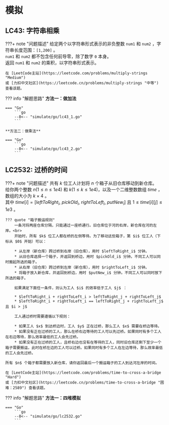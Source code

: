 # 模拟

## LC43: 字符串相乘

???+ note "问题描述"
    给定两个以字符串形式表示的非负整数 `num1` 和 `num2` ，字符串长度范围：`[1,200]` 。<br>
    `num1` 和 `num2` 都不包含任何前导零，除了数字 `0` 本身。<br>
    返回 `num1` 和 `num2` 的乘积，以字符串形式表示。

    在 [LeetCode主站](https://leetcode.com/problems/multiply-strings "Medium")
    或 [力扣中文社区](https://leetcode.cn/problems/multiply-strings "中等") 查看该题。

??? info "解题思路"
    **方法一：做加法**

    === "Go"
        ```go
        --8<-- "simulate/go/lc43_1.go"
        ```

    **方法二：做乘法**

    === "Go"
        ```go
        --8<-- "simulate/go/lc43_2.go"
        ```

## LC2532: 过桥的时间

???+ note "问题描述"
    共有 $k$ 位工人计划将 $n$ 个箱子从旧仓库移动到新仓库。<br>
    给你两个整数 $n(1≤n≤1e4)$ 和 $k(1≤k≤1e4)$，以及一个二维整数数组 $time$ ，数组的大小为 $k \times 4$ 。<br>
    其中 $time[i] = [leftToRight_i,\ pickOld_i,\ rightToLeft_i,\ putNew_i]$ 且 $1≤time[i][j]≤1e3$ 。

    ??? quote "箱子搬运规则"
        一条河将两座仓库分隔，只能通过一座桥通行。旧仓库位于河的右岸，新仓库在河的左岸。<br>
        开始时，所有 $k$ 位工人都在桥的左侧等待。为了移动这些箱子，第 $i$ 位工人（下标从 $0$ 开始）可以：

        * 从左岸（新仓库）跨过桥到右岸（旧仓库），用时 $leftToRight_i$ 分钟。
        * 从旧仓库选择一个箱子，并返回到桥边，用时 $pickOld_i$ 分钟。不同工人可以同时搬起所选的箱子。
        * 从右岸（旧仓库）跨过桥到左岸（新仓库），用时 $rightToLeft_i$ 分钟。
        * 将箱子放入新仓库，并返回到桥边，用时 $putNew_i$ 分钟。不同工人可以同时放下所选的箱子。
        
        如果满足下面任一条件，则认为工人 $i$ 的效率低于工人 $j$ ：

        * $leftToRight_i + rightToLeft_i > leftToRight_j + rightToLeft_j$
        * $leftToRight_i + rightToLeft_i == leftToRight_j + rightToLeft_j$ 且 $i > j$
        
        工人通过桥时需要遵循以下规则：

        * 如果工人 $x$ 到达桥边时，工人 $y$ 正在过桥，那么工人 $x$ 需要在桥边等待。
        * 如果没有正在过桥的工人，那么在桥右边等待的工人可以先过桥。如果同时有多个工人在右边等待，那么效率最低的工人会先过桥。
        * 如果没有正在过桥的工人，且桥右边也没有在等待的工人，同时旧仓库还剩下至少一个箱子需要搬运，此时在桥左边的工人可以过桥。如果同时有多个工人在左边等待，那么效率最低的工人会先过桥。
    
    所有 $n$ 个箱子都需要放入新仓库，请你返回最后一个搬运箱子的工人到达河左岸的时间。

    在 [LeetCode主站](https://leetcode.com/problems/time-to-cross-a-bridge "Hard")
    或 [力扣中文社区](https://leetcode.cn/problems/time-to-cross-a-bridge "困难：2589") 查看该题。

??? info "解题思路"
    **方法一：四堆模拟**

    === "Go"
        ```go
        --8<-- "simulate/go/lc2532.go"
        ```
